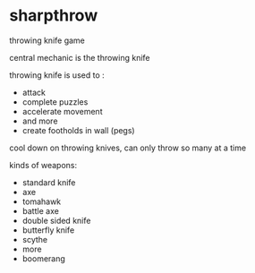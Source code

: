 # sharpthrow

throwing knife game

central mechanic is the throwing knife

throwing knife is used to :
- attack
- complete puzzles
- accelerate movement
- and more
- create footholds in wall (pegs)


cool down on throwing knives, can only throw so many at a time

kinds of weapons:
- standard knife
- axe
- tomahawk
- battle axe
- double sided knife
- butterfly knife
- scythe 
- more
- boomerang 
